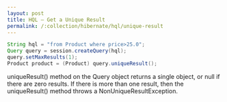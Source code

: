 ```yaml
---
layout: post
title: HQL – Get a Unique Result
permalink: /:collection/hibernate/hql/unique-result
---
```


```java
String hql = "from Product where price>25.0";
Query query = session.createQuery(hql);
query.setMaxResults(1);
Product product = (Product) query.uniqueResult();
```

uniqueResult() method on the Query object returns a single object, or null if there are zero results. If there is more than one result, then the uniqueResult() method throws a NonUniqueResultException.

